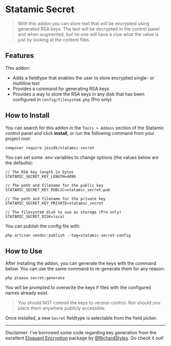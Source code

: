 # Statamic Secret

> With this addon you can store text that will be encrypted using generated RSA keys. The text will be decrypted in the control panel and when augmented, but no one will have a clue what the value is just by looking at the content files.

## Features

This addon:

- Adds a fieldtype that enables the user to store encrypted single- or multiline text
- Provides a command for generating RSA keys
- Provides a way to store the RSA keys in any disk that has been configured in `config/filesystem.php` (Pro only)

## How to Install

You can search for this addon in the `Tools > Addons` section of the Statamic control panel and click **install**, or run the following command from your project root:

```bash
composer require jezzdk/statamic-secret
```

You can set some .env variables to change options (the values below are the defaults):

```
// The RSA key length in bytes
STATAMIC_SECRET_KEY_LENGTH=4096 

// The path and filename for the public key
STATAMIC_SECRET_KEY_PUBLIC=statamic_secret.pub

// The path and filename for the private key
STATAMIC_SECRET_KEY_PRIVATE=statamic_secret 

// The filesystem disk to use as storage (Pro only)
STATAMIC_SECRET_DISK=local
```

You can publish the config file with:

```
php artisan vendor:publish --tag=statamic-secret-config
```

## How to Use

After installing the addon, you can generate the keys with the command below. You can use the same command to re-generate them for any reason:

```
php please secret:generate
```

You will be prompted to overwrite the keys if files with the configured names already exist.

> You should NOT commit the keys to version control. Nor should you place them anywhere publicly accessible.

Once installed, a new `Secret` fieldtype is selectable from the field picker.

***

Disclaimer: I've borrowed some code regarding key generation from the excellent [Eloquent Encryption](https://github.com/RichardStyles/EloquentEncryption) package by [@RichardStyles](https://github.com/RichardStyles). Go check it out!
